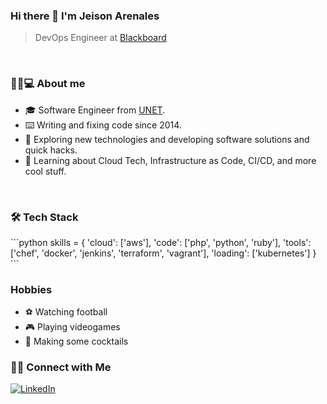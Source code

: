 ### Hi there 👋 I'm Jeison Arenales
> DevOps Engineer at [Blackboard](https://www.blackboard.com)

<br>
<h3>🧔🏽💻 About me</h3>
<ul>
    <li>🎓  Software Engineer from <a href="http://www.unet.edu.ve/">UNET</a>.</li>
    <li>⌨️   Writing and fixing code since 2014.</li>
    <li>🤔  Exploring new technologies and developing software solutions and quick hacks.
    <li>🌱  Learning about Cloud Tech, Infrastructure as Code, CI/CD, and more cool stuff.</li>
</ul>

<br>
<h3>🛠 Tech Stack</h3>
```python
skills = {
    'cloud': ['aws'],
    'code': ['php', 'python', 'ruby'],
    'tools': ['chef', 'docker', 'jenkins', 'terraform', 'vagrant'],
    'loading': ['kubernetes']
}
```

<br>
<h3>Hobbies</h3>
<ul>
    <li>⚽  Watching football</li>
    <li>🎮  Playing videogames</li>
    <li>🍹  Making some cocktails</li>
</ul>

<h3> 🤝🏻 Connect with Me </h3>
<a href="https://www.linkedin.com/in/jeison-arenales/"><img alt="LinkedIn" src="https://img.shields.io/badge/LinkedIn-Jeison%20Arenales-blue?style=flat-square&logo=linkedin"></a>

